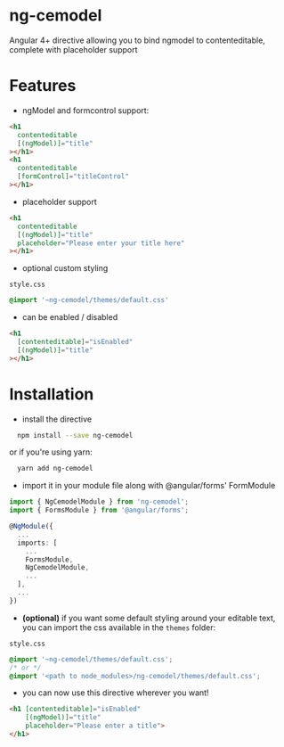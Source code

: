 
# ng-cemodel

Angular 4+ directive allowing you to bind ngmodel to contenteditable, complete with placeholder support

# Features

- ngModel and formcontrol support:

```html
<h1
  contenteditable
  [(ngModel)]="title"
></h1>
<h1
  contenteditable
  [formControl]="titleControl"
></h1>
```

- placeholder support

```html
<h1
  contenteditable
  [(ngModel)]="title"
  placeholder="Please enter your title here"
></h1>
```

- optional custom styling

`style.css`
```css
@import '~ng-cemodel/themes/default.css'
```

- can be enabled / disabled

```html
<h1
  [contenteditable]="isEnabled"
  [(ngModel)]="title"
></h1>
```

# Installation

- install the directive

```bash
  npm install --save ng-cemodel
```

or if you're using yarn:

```bash
  yarn add ng-cemodel
```

- import it in your module file along with @angular/forms' FormModule

```ts
import { NgCemodelModule } from 'ng-cemodel';
import { FormsModule } from '@angular/forms';

@NgModule({
  ...
  imports: [
    ...
    FormsModule,
    NgCemodelModule,
    ...
  ],
  ...
})
```

- **(optional)** if you want some default styling around your editable text,
  you can import the css available in the `themes` folder:
  
`style.css`

```css
@import '~ng-cemodel/themes/default.css';
/* or */
@import '<path to node_modules>/ng-cemodel/themes/default.css';
```

- you can now use this directive wherever you want!

```html
<h1 [contenteditable]="isEnabled"
    [(ngModel)]="title"
    placeholder="Please enter a title">
</h1>
```
